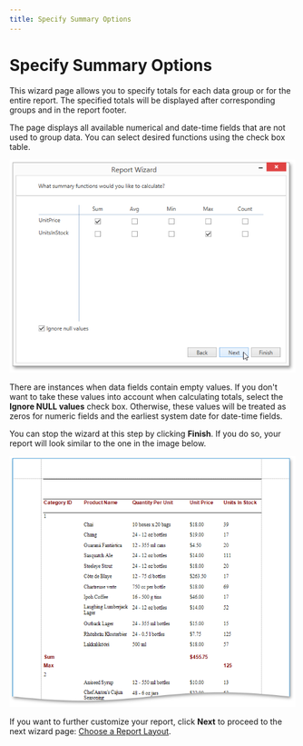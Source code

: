 ```yaml
---
title: Specify Summary Options
---
```

# Specify Summary Options
This wizard page allows you to specify totals for each data group or for the entire report. The specified totals will be displayed after corresponding groups and in the report footer.

The page displays all available numerical and date-time fields that are not used to group data. You can select desired functions using the check box table.

![WPDDesigner_ReportWizard_SummaryOptions](../../../../../images/Img122890.png)

There are instances when data fields contain empty values. If you don't want to take these values into account when calculating totals, select the **Ignore NULL values** check box. Otherwise, these values will be treated as zeros for numeric fields and the earliest system date for date-time fields.

You can stop the wizard at this step by clicking **Finish**. If you do so, your report will look similar to the one in the image below.

![ReportWizard_SummaryOptions_Result](../../../../../images/Img122018.png)

If you want to further customize your report, click **Next** to proceed to the next wizard page: [Choose a Report Layout](../../../../../../interface-elements-for-desktop/articles/report-designer/report-designer-for-wpf/report-wizard/data-bound-report/choose-a-report-layout.md).